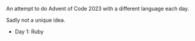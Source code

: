 
An attempt to do Advent of Code 2023 with a different language each day.

Sadly not a unique idea.

* Day 1: Ruby
